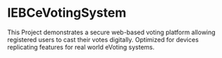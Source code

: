 # IEBCeVotingSystem
This Project demonstrates a secure web-based voting platform allowing registered users to cast their votes digitally. Optimized for devices replicating features for real world eVoting systems.
